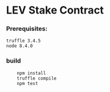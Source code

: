 # LEV Stake Contract

### Prerequisites:

```
truffle 3.4.5
node 8.4.0
```

### build
```
    npm install
    truffle compile
    npm test
```
